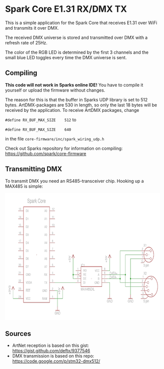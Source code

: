 # Spark Core E1.31 RX/DMX TX
This is a simple application for the Spark Core that receives E1.31 over WiFi and transmits it over DMX.

The received DMX universe is stored and transmitted over DMX with a refresh rate of 25Hz.

The color of the RGB LED is determined by the first 3 channels and the small blue LED toggles every time the DMX universe is sent.


## Compiling
__This code will not work in Sparks online IDE!__
You have to compile it yourself or upload the firmware without changes.

The reason for this is that the buffer in Sparks UDP library is set to 512 bytes.
ArtDMX-packages are 530 in length, so only the last 18 bytes will be received by the application.
To receive ArtDMX packages, change

`#define RX_BUF_MAX_SIZE	512`
to

`#define RX_BUF_MAX_SIZE	640`

in the file `core-firmware/inc/spark_wiring_udp.h`


Check out Sparks repository for information on compiling: https://github.com/spark/core-firmware

## Transmitting DMX
To transmit DMX you need an RS485-transceiver chip. Hooking up a MAX485 is simple:

<p align="center" >
  <img src="MAX485-Schematic.png" alt="Schematic" width="768" height="412">
</p>

## Sources
- ArtNet reception is based on this gist: https://gist.github.com/deftx/9377546
- DMX transmission is based on this repo: https://code.google.com/p/stm32-dmx512/
